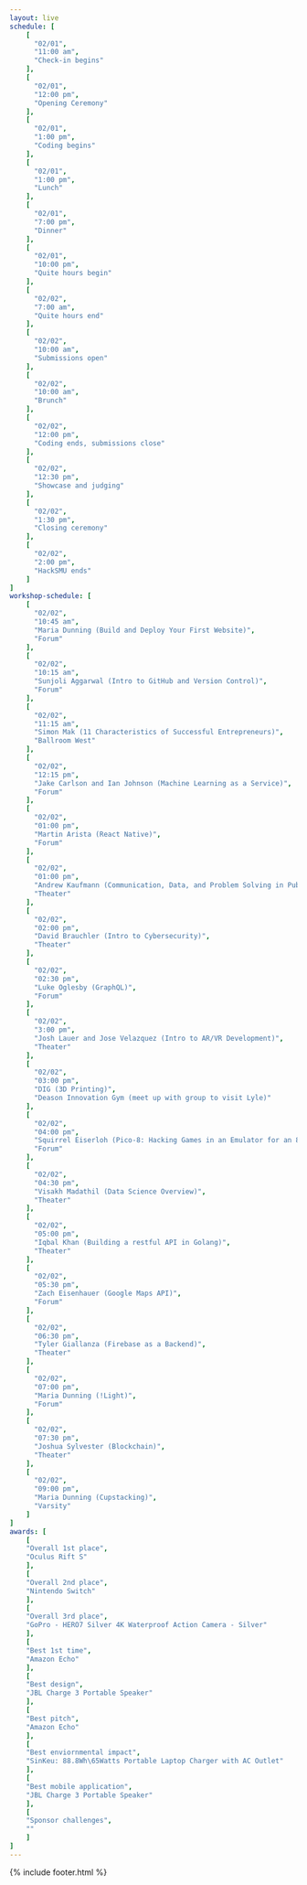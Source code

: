 ```yaml
---
layout: live
schedule: [
    [
      "02/01",
      "11:00 am",
      "Check-in begins"
    ],
    [
      "02/01",
      "12:00 pm",
      "Opening Ceremony"
    ],
    [
      "02/01",
      "1:00 pm",
      "Coding begins"
    ],
    [
      "02/01",
      "1:00 pm",
      "Lunch"
    ],
    [
      "02/01",
      "7:00 pm",
      "Dinner"
    ],
    [
      "02/01",
      "10:00 pm",
      "Quite hours begin"
    ],
    [
      "02/02",
      "7:00 am",
      "Quite hours end"
    ],
    [
      "02/02",
      "10:00 am",
      "Submissions open"
    ],
    [
      "02/02",
      "10:00 am",
      "Brunch"
    ],
    [
      "02/02",
      "12:00 pm",
      "Coding ends, submissions close"
    ],
    [
      "02/02",
      "12:30 pm",
      "Showcase and judging"
    ],
    [
      "02/02",
      "1:30 pm",
      "Closing ceremony"
    ],
    [
      "02/02",
      "2:00 pm",
      "HackSMU ends"
    ]
]
workshop-schedule: [
    [
      "02/02",
      "10:45 am",
      "Maria Dunning (Build and Deploy Your First Website)",
      "Forum"
    ],
    [
      "02/02",
      "10:15 am",
      "Sunjoli Aggarwal (Intro to GitHub and Version Control)",
      "Forum"
    ],
    [
      "02/02",
      "11:15 am",
      "Simon Mak (11 Characteristics of Successful Entrepreneurs)",
      "Ballroom West"
    ],
    [
      "02/02",
      "12:15 pm",
      "Jake Carlson and Ian Johnson (Machine Learning as a Service)",
      "Forum"
    ],
    [
      "02/02",
      "01:00 pm",
      "Martin Arista (React Native)",
      "Forum"
    ],
    [
      "02/02",
      "01:00 pm",
      "Andrew Kaufmann (Communication, Data, and Problem Solving in Public Policy)",
      "Theater"
    ],
    [
      "02/02",
      "02:00 pm",
      "David Brauchler (Intro to Cybersecurity)",
      "Theater"
    ],
    [
      "02/02",
      "02:30 pm",
      "Luke Oglesby (GraphQL)",
      "Forum"
    ],
    [
      "02/02",
      "3:00 pm",
      "Josh Lauer and Jose Velazquez (Intro to AR/VR Development)",
      "Theater"
    ],
    [
      "02/02",
      "03:00 pm",
      "DIG (3D Printing)",
      "Deason Innovation Gym (meet up with group to visit Lyle)"
    ],
    [
      "02/02",
      "04:00 pm",
      "Squirrel Eiserloh (Pico-8: Hacking Games in an Emulator for an 80s Videogame Console that Never Existed)",
      "Forum"
    ],
    [
      "02/02",
      "04:30 pm",
      "Visakh Madathil (Data Science Overview)",
      "Theater"
    ],
    [
      "02/02",
      "05:00 pm",
      "Iqbal Khan (Building a restful API in Golang)",
      "Theater"
    ],
    [
      "02/02",
      "05:30 pm",
      "Zach Eisenhauer (Google Maps API)",
      "Forum"
    ],
    [
      "02/02",
      "06:30 pm",
      "Tyler Giallanza (Firebase as a Backend)",
      "Theater"
    ],
    [
      "02/02",
      "07:00 pm",
      "Maria Dunning (!Light)",
      "Forum"
    ],
    [
      "02/02",
      "07:30 pm",
      "Joshua Sylvester (Blockchain)",
      "Theater"
    ],
    [
      "02/02",
      "09:00 pm",
      "Maria Dunning (Cupstacking)",
      "Varsity"
    ]
]
awards: [
    [
    "Overall 1st place",
    "Oculus Rift S"
    ],
    [
    "Overall 2nd place",
    "Nintendo Switch"
    ],
    [
    "Overall 3rd place",
    "GoPro - HERO7 Silver 4K Waterproof Action Camera - Silver"
    ],
    [
    "Best 1st time",
    "Amazon Echo"
    ],
    [
    "Best design",
    "JBL Charge 3 Portable Speaker"
    ],
    [
    "Best pitch",
    "Amazon Echo"
    ],
    [
    "Best enviornmental impact",
    "SinKeu: 88.8Wh\65Watts Portable Laptop Charger with AC Outlet"
    ],
    [
    "Best mobile application",
    "JBL Charge 3 Portable Speaker"
    ],
    [
    "Sponsor challenges",
    ""
    ]
]
---
```

{% include footer.html %}
